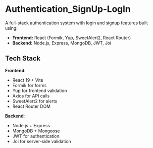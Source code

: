 # Authentication_SignUp-LogIn

A full-stack authentication system with login and signup features built using:

- **Frontend:** React (Formik, Yup, SweetAlert2, React Router)
- **Backend:** Node.js, Express, MongoDB, JWT, Joi

## Tech Stack

**Frontend**:
- React 19 + Vite
- Formik for forms
- Yup for frontend validation
- Axios for API calls
- SweetAlert2 for alerts
- React Router DOM

**Backend**:
- Node.js + Express
- MongoDB + Mongoose
- JWT for authentication
- Joi for server-side validation
